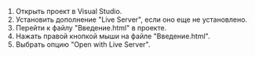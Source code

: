 1. Открыть проект в Visual Studio.
2. Установить дополнение "Live Server", если оно еще не установлено.
3. Перейти к файлу "Введение.html" в проекте.
4. Нажать правой кнопкой мыши на файле "Введение.html".
5. Выбрать опцию "Open with Live Server".
